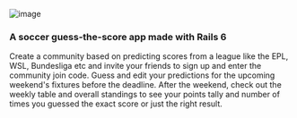 ![image](https://user-images.githubusercontent.com/90937680/143589357-51d2ccae-3d88-4631-9217-299b2e4b1d60.png)
 
 
### A soccer guess-the-score app made with Rails 6
 
Create a community based on predicting scores from a league like the EPL, WSL, Bundesliga etc and invite your friends to sign up and enter the community join code. Guess and edit your predictions for the upcoming weekend's fixtures before the deadline. After the weekend, check out the weekly table and overall standings to see your points tally and number of times you guessed the exact score or just the right result.
